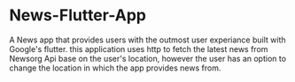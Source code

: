 # News-Flutter-App
 A News app that provides users with the outmost user experiance built with Google's flutter. this application uses http to fetch the latest news from Newsorg Api base on the user's location, however the user has an option to change the location in which the app provides news from.

